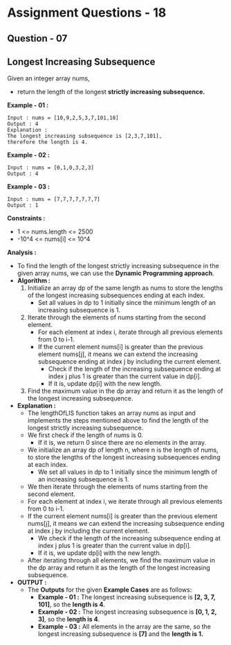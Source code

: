 # **Assignment Questions - 18**
## **Question - 07** 
## **Longest Increasing Subsequence**

Given an integer array nums, 
- return the length of the longest **strictly increasing subsequence.**

**Example - 01 :**
```
Input : nums = [10,9,2,5,3,7,101,18]
Output : 4
Explanation : 
The longest increasing subsequence is [2,3,7,101], 
therefore the length is 4.
```

**Example - 02 :**
```
Input : nums = [0,1,0,3,2,3]
Output : 4
```

**Example - 03 :**
```
Input : nums = [7,7,7,7,7,7,7]
Output : 1
```

**Constraints :**
- 1 <= nums.length <= 2500
- -10^4 <= nums[i] <= 10^4

**Analysis :**
- To find the length of the longest strictly increasing subsequence in the given array nums, we can use the **Dynamic Programming approach**.
- **Algorithm :**
    1. Initialize an array dp of the same length as nums to store the lengths of the longest increasing subsequences ending at each index. 
        - Set all values in dp to 1 initially since the minimum length of an increasing subsequence is 1.
    2. Iterate through the elements of nums starting from the second element.
        - For each element at index i, iterate through all previous elements from 0 to i-1.
        - If the current element nums[i] is greater than the previous element nums[j], it means we can extend the increasing subsequence ending at index j by including the current element. 
            - Check if the length of the increasing subsequence ending at index j plus 1 is greater than the current value in dp[i]. 
            - If it is, update dp[i] with the new length.
    3. Find the maximum value in the dp array and return it as the length of the longest increasing subsequence.
- **Explanation :**
    - The lengthOfLIS function takes an array nums as input and implements the steps mentioned above to find the length of the longest strictly increasing subsequence.
    - We first check if the length of nums is 0. 
        - If it is, we return 0 since there are no elements in the array.
    - We initialize an array dp of length n, where n is the length of nums, to store the lengths of the longest increasing subsequences ending at each index. 
        - We set all values in dp to 1 initially since the minimum length of an increasing subsequence is 1.
    - We then iterate through the elements of nums starting from the second element.
    - For each element at index i, we iterate through all previous elements from 0 to i-1.
    - If the current element nums[i] is greater than the previous element nums[j], it means we can extend the increasing subsequence ending at index j by including the current element. 
        - We check if the length of the increasing subsequence ending at index j plus 1 is greater than the current value in dp[i]. 
        - If it is, we update dp[i] with the new length.
    - After iterating through all elements, we find the maximum value in the dp array and return it as the length of the longest increasing subsequence.
- **OUTPUT :**
    - The **Outputs** for the given **Example Cases** are as follows:
        - **Example - 01 :** The longest increasing subsequence is **[2, 3, 7, 101]**, so the **length is 4**.
        - **Example - 02 :** The longest increasing subsequence is **[0, 1, 2, 3]**, so the **length is 4**.
        - **Example - 03 :** All elements in the array are the same, so the longest increasing subsequence is **[7]** and the **length is 1.**